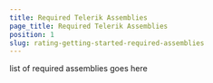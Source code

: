 ```yaml
---
title: Required Telerik Assemblies
page_title: Required Telerik Assemblies
position: 1
slug: rating-getting-started-required-assemblies
---
```


list of required assemblies goes here